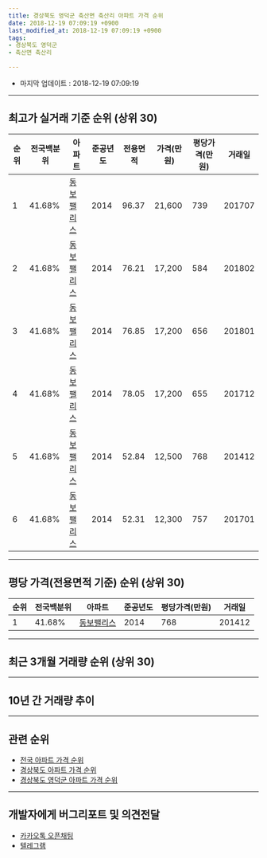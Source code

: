 ```yaml
---
title: 경상북도 영덕군 축산면 축산리 아파트 가격 순위
date: 2018-12-19 07:09:19 +0900
last_modified_at: 2018-12-19 07:09:19 +0900
tags:
- 경상북도 영덕군
- 축산면 축산리

---
```


* 마지막 업데이트 : 2018-12-19 07:09:19

---

## 최고가 실거래 기준 순위 (상위 30)


|순위|전국백분위|아파트|준공년도|전용면적|가격(만원)|평당가격(만원)|거래일|
|---|---|---|---|---|---|---|---|
|1|41.68%|[동보팰리스](https://search.naver.com/search.naver?query=%EA%B2%BD%EC%83%81%EB%B6%81%EB%8F%84+%EC%98%81%EB%8D%95%EA%B5%B0+%EC%B6%95%EC%82%B0%EB%A9%B4+%EC%B6%95%EC%82%B0%EB%A6%AC+%EB%8F%99%EB%B3%B4%ED%8C%B0%EB%A6%AC%EC%8A%A4)|2014|96.37|21,600|739|201707|
|2|41.68%|[동보팰리스](https://search.naver.com/search.naver?query=%EA%B2%BD%EC%83%81%EB%B6%81%EB%8F%84+%EC%98%81%EB%8D%95%EA%B5%B0+%EC%B6%95%EC%82%B0%EB%A9%B4+%EC%B6%95%EC%82%B0%EB%A6%AC+%EB%8F%99%EB%B3%B4%ED%8C%B0%EB%A6%AC%EC%8A%A4)|2014|76.21|17,200|584|201802|
|3|41.68%|[동보팰리스](https://search.naver.com/search.naver?query=%EA%B2%BD%EC%83%81%EB%B6%81%EB%8F%84+%EC%98%81%EB%8D%95%EA%B5%B0+%EC%B6%95%EC%82%B0%EB%A9%B4+%EC%B6%95%EC%82%B0%EB%A6%AC+%EB%8F%99%EB%B3%B4%ED%8C%B0%EB%A6%AC%EC%8A%A4)|2014|76.85|17,200|656|201801|
|4|41.68%|[동보팰리스](https://search.naver.com/search.naver?query=%EA%B2%BD%EC%83%81%EB%B6%81%EB%8F%84+%EC%98%81%EB%8D%95%EA%B5%B0+%EC%B6%95%EC%82%B0%EB%A9%B4+%EC%B6%95%EC%82%B0%EB%A6%AC+%EB%8F%99%EB%B3%B4%ED%8C%B0%EB%A6%AC%EC%8A%A4)|2014|78.05|17,200|655|201712|
|5|41.68%|[동보팰리스](https://search.naver.com/search.naver?query=%EA%B2%BD%EC%83%81%EB%B6%81%EB%8F%84+%EC%98%81%EB%8D%95%EA%B5%B0+%EC%B6%95%EC%82%B0%EB%A9%B4+%EC%B6%95%EC%82%B0%EB%A6%AC+%EB%8F%99%EB%B3%B4%ED%8C%B0%EB%A6%AC%EC%8A%A4)|2014|52.84|12,500|768|201412|
|6|41.68%|[동보팰리스](https://search.naver.com/search.naver?query=%EA%B2%BD%EC%83%81%EB%B6%81%EB%8F%84+%EC%98%81%EB%8D%95%EA%B5%B0+%EC%B6%95%EC%82%B0%EB%A9%B4+%EC%B6%95%EC%82%B0%EB%A6%AC+%EB%8F%99%EB%B3%B4%ED%8C%B0%EB%A6%AC%EC%8A%A4)|2014|52.31|12,300|757|201701|


---

## 평당 가격(전용면적 기준) 순위 (상위 30)


|순위|전국백분위|아파트|준공년도|평당가격(만원)|거래일|
|---|---|---|---|---|---|
|1|41.68%|[동보팰리스](https://search.naver.com/search.naver?query=%EA%B2%BD%EC%83%81%EB%B6%81%EB%8F%84+%EC%98%81%EB%8D%95%EA%B5%B0+%EC%B6%95%EC%82%B0%EB%A9%B4+%EC%B6%95%EC%82%B0%EB%A6%AC+%EB%8F%99%EB%B3%B4%ED%8C%B0%EB%A6%AC%EC%8A%A4)|2014|768|201412|


---

## 최근 3개월 거래량 순위 (상위 30)


<div style="width:100%;">
    <canvas id="deal_count_ranking" height="250"></canvas>
</div>


<script>
new Chart(document.getElementById("deal_count_ranking"), {
    type: 'horizontalBar',
    data: {
        labels: ['동보팰리스'],
        datasets: [{
            label: '실거래 수',
            data: [2],
            borderColor: "rgba(255, 0, 128, 1)",
            backgroundColor: "rgba(255, 0, 128, 0.5)",
            fill: false,
        }]
    },
    options: {
        responsive: true,
        title: {
            display: true,
            text: '최근 3개월 거래량 순위'
        },
        tooltips: {
            mode: 'index',
            intersect: false,
            callbacks: {
                title: function(tooltipItems, data) {
                    return "실거래 수:";
                },
                label: function(tooltipItem, data) {
                    return data.labels[tooltipItem.index] + ": " + tooltipItem.xLabel;
                }
            }
        },
        hover: {
            mode: 'nearest',
            intersect: true
        },
        scales: {
            xAxes: [{
                display: true,
                scaleLabel: {
                    display: true,
                    labelString: '실거래 수'
                },
                ticks: {
                    suggestedMin: 0,
                }
            }],
            yAxes: [{
                display: true,
                ticks: {
                    autoSkip: false,
                    callback: function(value, index, values) {
                        if (value.length > 15)
                            return value.substr(0, 13) + "...";
                        else
                            return value;
                    }
                },
                scaleLabel: {
                    display: false,
                }
            }]
        }
    }
});

</script>


---

## 10년 간 거래량 추이


<div style="width:100%;">
    <canvas id="deal_progress" height="250"></canvas>
</div>

<script>
new Chart(document.getElementById("deal_progress"), {
    type: 'line',
    data: {
        labels: ['200812','200901','200902','200903','200904','200905','200906','200907','200908','200909','200910','200911','200912','201001','201002','201003','201004','201005','201006','201007','201008','201009','201010','201011','201012','201101','201102','201103','201104','201105','201106','201107','201108','201109','201110','201111','201112','201201','201202','201203','201204','201205','201206','201207','201208','201209','201210','201211','201212','201301','201302','201303','201304','201305','201306','201307','201308','201309','201310','201311','201312','201401','201402','201403','201404','201405','201406','201407','201408','201409','201410','201411','201412','201501','201502','201503','201504','201505','201506','201507','201508','201509','201510','201511','201512','201601','201602','201603','201604','201605','201606','201607','201608','201609','201610','201611','201612','201701','201702','201703','201704','201705','201706','201707','201708','201709','201710','201711','201712','201801','201802','201803','201804','201805','201806','201807','201808','201809','201810','201811','201812'],
        datasets: [{
            label: '실거래 수',
            pointRadius: 1,
            data: [0, 0, 0, 0, 0, 0, 0, 0, 0, 0, 0, 0, 0, 0, 0, 0, 0, 0, 0, 0, 0, 0, 0, 0, 0, 0, 0, 0, 0, 0, 0, 0, 0, 0, 0, 0, 0, 0, 0, 0, 0, 0, 0, 0, 0, 0, 0, 0, 0, 0, 0, 0, 0, 0, 0, 0, 0, 0, 0, 0, 0, 0, 0, 0, 0, 0, 0, 0, 0, 0, 0, 0, 2, 0, 0, 0, 0, 0, 0, 0, 0, 0, 0, 0, 0, 0, 0, 0, 0, 0, 0, 0, 0, 0, 0, 0, 0, 1, 0, 0, 0, 0, 0, 4, 6, 5, 0, 1, 1, 1, 2, 0, 2, 1, 0, 0, 0, 0, 1, 0, 1],
            borderColor: "rgba(255, 201, 14, 1)",
            backgroundColor: "rgba(255, 201, 14, 0.5)",
            fill: true,
        }]
    },
    options: {
        responsive: true,
        title: {
            display: true,
            text: '10년간 거래량 추이'
        },
        tooltips: {
            mode: 'index',
            intersect: false,
        },
        hover: {
            mode: 'nearest',
            intersect: true
        },
        scales: {
            xAxes: [{
                display: true,
                scaleLabel: {
                    display: true,
                    labelString: '년/월'
                }
            }],
            yAxes: [{
                display: true,
                ticks: {
                    suggestedMin: 0,
                },
                scaleLabel: {
                    display: true,
                    labelString: '실거래 수'
                }
            }]
        }
    }
});

</script>


---

## 관련 순위

- [전국 아파트 가격 순위](https://inasie.github.io/apt-ranking/전국)
- [경상북도 아파트 가격 순위](https://inasie.github.io/apt-ranking/경상북도)
- [경상북도 영덕군 아파트 가격 순위](https://inasie.github.io/apt-ranking/경상북도-영덕군)


---

## 개발자에게 버그리포트 및 의견전달

- [카카오톡 오픈채팅](https://open.kakao.com/o/gLJUAP4)
- [텔레그램](https://t.me/inasie)

